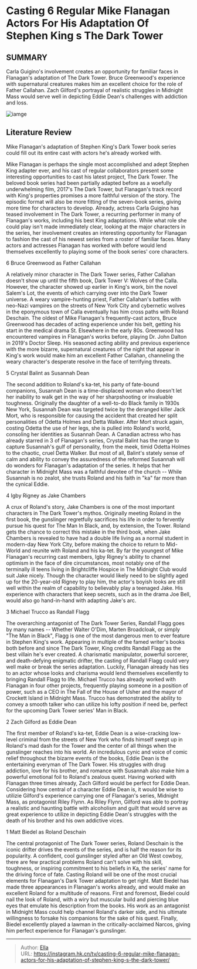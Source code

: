 # Casting 6 Regular Mike Flanagan Actors For His Adaptation Of Stephen King s The Dark Tower


## SUMMARY 


 Carla Guigino&#39;s involvement creates an opportunity for familiar faces in Flanagan&#39;s adaptation of The Dark Tower. 
 Bruce Greenwood&#39;s experience with supernatural creatures makes him an excellent choice for the role of Father Callahan. 
 Zach Gilford&#39;s portrayal of realistic struggles in Midnight Mass would serve well in depicting Eddie Dean&#39;s challenges with addiction and loss. 

![iamge](https://static1.srcdn.com/wordpress/wp-content/uploads/2024/01/zach-gilford-as-riley-flynn-from-midnight-mass.jpg)

## Literature Review

Mike Flanagan&#39;s adaptation of Stephen King&#39;s Dark Tower book series could fill out its entire cast with actors he&#39;s already worked with. 




Mike Flanagan is perhaps the single most accomplished and adept Stephen King adapter ever, and his cast of regular collaborators present some interesting opportunities to cast his latest project, The Dark Tower. The beloved book series had been partially adapted before as a woefully underwhelming film, 2017&#39;s The Dark Tower, but Flanagan&#39;s track record with King&#39;s properties promises a more faithful version of the story. The episodic format will also be more fitting of the seven-book series, giving more time for characters to develop.
Already, actress Carla Guigino has teased involvement in The Dark Tower, a recurring performer in many of Flanagan&#39;s works, including his best King adaptations. While what role she could play isn&#39;t made immediately clear, looking at the major characters in the series, her involvement creates an interesting opportunity for Flanagan to fashion the cast of his newest series from a roster of familiar faces. Many actors and actresses Flanagan has worked with before would lend themselves excellently to playing some of the book series&#39; core characters.









 








 6  Bruce Greenwood 
as Father Callahan
        

A relatively minor character in The Dark Tower series, Father Callahan doesn&#39;t show up until the fifth book, Dark Tower V: Wolves of the Calla. However, the character showed up earlier in King&#39;s work, bin the novel Salem&#39;s Lot, the events of which carrying over into the Dark Tower universe. A weary vampire-hunting priest, Father Callahan&#39;s battles with neo-Nazi vampires on the streets of New York City and cybernetic wolves in the eponymous town of Calla eventually has him cross paths with Roland Deschain.
The oldest of Mike Flanagan&#39;s frequently-cast actors, Bruce Greenwood has decades of acting experience under his belt, getting his start in the medical drama St. Elsewhere in the early 80s. Greenwood has encountered vampires in Flanagan&#39;s works before, playing Dr. John Dalton in 2019&#39;s Doctor Sleep. His seasoned acting ability and previous experience with the more bizarre, supernatural creatures of the night that appear in King&#39;s work would make him an excellent Father Callahan, channeling the weary character&#39;s desperate resolve in the face of terrifying threats.





 5  Crystal Balint 
as Susannah Dean
        

The second addition to Roland&#39;s ka-tet, his party of fate-bound companions, Susannah Dean is a time-displaced woman who doesn&#39;t let her inability to walk get in the way of her sharpshooting or invaluable toughness. Originally the daughter of a well-to-do Black family in 1930s New York, Susannah Dean was targeted twice by the deranged killer Jack Mort, who is responsible for causing the accident that created her split personalities of Odetta Holmes and Detta Walker. After Mort struck again, costing Odetta the use of her legs, she is pulled into Roland&#39;s world, consoling her identities as Susannah Dean.
A Canadian actress who has already starred in 3 of Flanagan&#39;s series, Crystal Balint has the range to capture Susannah&#39;s gulf of personality, from the meek, timid Odetta Holmes to the chaotic, cruel Detta Walker. But most of all, Balint&#39;s stately sense of calm and ability to convey the assuredness of the reformed Susannah will do wonders for Flanagan&#39;s adaptation of the series. It helps that her character in Midnight Mass was a faithful devotee of the church -- While Susannah is no zealot, she trusts Roland and his faith in &#34;ka&#34; far more than the cynical Eddie.





 4  Igby Rigney 
as Jake Chambers
        

A crux of Roland&#39;s story, Jake Chambers is one of the most important characters in The Dark Tower&#39;s mythos. Originally meeting Roland in the first book, the gunslinger regretfully sacrifices his life in order to fervently pursue his quest for The Man In Black, and, by extension, the Tower. Roland gets the chance to correct this mistake in the third book, when Jake Chambers is revealed to have had a double life living as a normal student in modern-day New York City, before making the choice to return to Mid-World and reunite with Roland and his ka-tet.
By far the youngest of Mike Flanagan&#39;s recurring cast members, Igby Rigney&#39;s ability to channel optimism in the face of dire circumstances, most notably one of the terminally ill teens living in Brightcliffe Hospice in The Midnight Club would suit Jake nicely. Though the character would likely need to be slightly aged up for the 20-year-old Rigney to play him, the actor&#39;s boyish looks are still well within the realm of capability to believably play a teenaged Jake. His experience with characters that keep secrets, such as in the drama Joe Bell, would also go hand-in-hand with adapting Jake&#39;s arc.





 3  Michael Trucco 
as Randall Flagg
        

The overarching antagonist of The Dark Tower Series, Randall Flagg goes by many names -- Whether Walter O&#39;Dim, Marten Broadcloak, or simply &#34;The Man in Black&#34;, Flagg is one of the most dangerous men to ever feature in Stephen King&#39;s work. Appearing in multiple of the famed writer&#39;s books both before and since The Dark Tower, King credits Randall Flagg as the best villain he&#39;s ever created. A charismatic manipulator, powerful sorcerer, and death-defying enigmatic drifter, the casting of Randall Flagg could very well make or break the series adaptation.
Luckily, Flanagan already has ties to an actor whose looks and charisma would lend themselves excellently to bringing Randall Flagg to life. Michael Trucco has already worked with Flanagan in four other projects, frequently playing someone in a position of power, such as a CEO in The Fall of the House of Usher and the mayor of Crockett Island in Midnight Mass. Trucco has demonstrated the ability to convey a smooth talker who can utilize his lofty position if need be, perfect for the upcoming Dark Tower series&#39; Man in Black.





 2  Zach Gilford 
as Eddie Dean
        

The first member of Roland&#39;s ka-tet, Eddie Dean is a wise-cracking low-level criminal from the streets of New York who finds himself swept up in Roland&#39;s mad dash for the Tower and the center of all things when the gunslinger reaches into his world. An incredulous cynic and voice of comic relief throughout the bizarre events of the books, Eddie Dean is the entertaining everyman of The Dark Tower. His struggles with drug addiction, love for his brother, and romance with Susannah also make him a powerful emotional foil to Roland&#39;s zealous quest.
Having worked with Flanagan three times already, Zach Gilford would be perfect for Eddie Dean. Considering how central of a character Eddie Dean is, it would be wise to utilizie Gilford&#39;s experience carrying one of Flanagan&#39;s series, Midnight Mass, as protagonist Riley Flynn. As Riley Flynn, Gilford was able to portray a realistic and haunting battle with alcoholism and guilt that would serve as great experience to utilize in depicting Eddie Dean&#39;s struggles with the death of his brother and his own addictive vices.





 1  Matt Biedel 
as Roland Deschain


 







The central protagonist of The Dark Tower series, Roland Deschain is the iconic drifter drives the events of the series, and is half the reason for its popularity. A confident, cool gunslinger styled after an Old West cowboy, there are few practical problems Roland can&#39;t solve with his skill, toughness, or inspiring commitment to his beliefs in Ka, the series&#39; name for the driving force of fate. Casting Roland will be one of the most crucial elements for Flanagan&#39;s Dark Tower adaptation to get right.
Matt Biedel has made three appearances in Flanagan&#39;s works already, and would make an excellent Roland for a multitude of reasons. First and foremost, Biedel could nail the look of Roland, with a wiry but muscular build and piercing blue eyes that emulate his description from the books. His work as an antagonist in Midnight Mass could help channel Roland&#39;s darker side, and his ultimate willingness to forsake his companions for the sake of his quest. Finally, Biedel excellently played a lawman in the critically-acclaimed Narcos, giving him perfect experience for Flanagan&#39;s gunslinger.


---

> Author: [Ella](https://instagram.hk.cn/)  
> URL: https://instagram.hk.cn/tv/casting-6-regular-mike-flanagan-actors-for-his-adaptation-of-stephen-king-s-the-dark-tower/  

